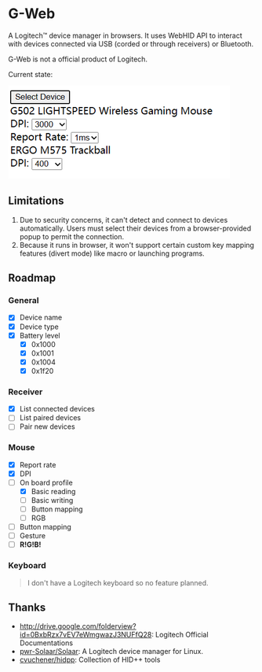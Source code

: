 # G-Web

A Logitech™ device manager in browsers. It uses WebHID API to interact with devices connected via USB (corded or through receivers) or Bluetooth.

G-Web is not a official product of Logitech.

Current state:

![image](doc/screenshot.png)

## Limitations

1. Due to security concerns, it can't detect and connect to devices automatically. Users must select their devices from a browser-provided popup to permit the connection.
2. Because it runs in browser, it won't support certain custom key mapping features (divert mode) like macro or launching programs.

## Roadmap

### General

- [x] Device name
- [x] Device type
- [x] Battery level
  - [x] 0x1000
  - [x] 0x1001
  - [x] 0x1004
  - [x] 0x1f20

### Receiver

- [x] List connected devices
- [ ] List paired devices
- [ ] Pair new devices

### Mouse

- [x] Report rate
- [x] DPI
- [ ] On board profile
  - [x] Basic reading
  - [ ] Basic writing
  - [ ] Button mapping
  - [ ] RGB
- [ ] Button mapping
- [ ] Gesture
- [ ] **R!G!B!**

### Keyboard

> I don't have a Logitech keyboard so no feature planned.

## Thanks

* http://drive.google.com/folderview?id=0BxbRzx7vEV7eWmgwazJ3NUFfQ28: Logitech Official Documentations
* [pwr-Solaar/Solaar](https://github.com/pwr-Solaar/Solaar): A Logitech device manager for Linux.
* [cvuchener/hidpp](https://github.com/cvuchener/hidpp): Collection of HID++ tools
